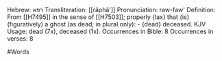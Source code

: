 Hebrew: רפא
Transliteration: [[râphâ']]
Pronunciation: raw-faw'
Definition: From [[H7495]] in the sense of [[H7503]]; properly {lax} that {is} (figuratively) a ghost (as dead; in plural only): - {dead} deceased.
KJV Usage: dead (7x), deceased (1x).
Occurrences in Bible: 8
Occurrences in verses: 8

#Words 